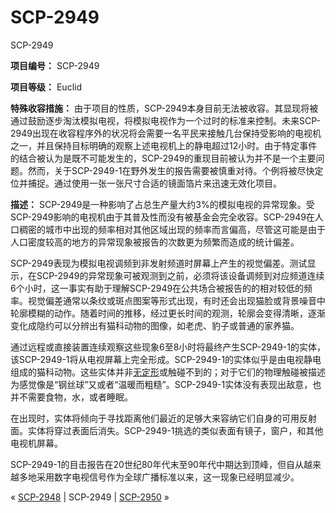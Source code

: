# SCP-2949
                        




SCP-2949



**项目编号：**  SCP-2949

**项目等级：**  Euclid

**特殊收容措施：**  由于项目的性质，SCP-2949本身目前无法被收容。其显现将被通过鼓励逐步淘汰模拟电视，将模拟电视作为一个过时的标准来控制。未来SCP-2949出现在收容程序外的状况将会需要一名平民来接触几台保持受影响的电视机之一，并且保持目标明确的观察上述电视机上的静电超过12小时。由于特定事件的结合被认为是既不可能发生的，SCP-2949的重现目前被认为并不是一个主要问题。然而，关于SCP-2949-1在野外发生的报告需要被慎重对待。个例将被尽快定位并捕捉。通过使用一张一张尺寸合适的镜面箔片来迅速无效化项目。

**描述：**  SCP-2949是一种影响了占总生产量大约3%的模拟电视的异常现象。受SCP-2949影响的电视机由于其普及性而没有被基金会完全收容。SCP-2949在人口稠密的城市中出现的频率相对其他区域出现的频率而言偏高，尽管这可能是由于人口密度较高的地方的异常现象被报告的次数更为频繁而造成的统计偏差。

SCP-2949表现为模拟电视调频到非发射频道时屏幕上产生的视觉偏差。测试显示，在SCP-2949的异常现象可被观测到之前，必须将该设备调频到对应频道连续6个小时，这一事实有助于理解SCP-2949在公共场合被报告的的相对较低的频率。视觉偏差通常以条纹或斑点图案等形式出现，有时还会出现猫脸或背景噪音中轮廓模糊的动作。随着时间的推移，经过更长时间的观测，轮廓会变得清晰，逐渐变化成隐约可以分辨出有猫科动物的图像，如老虎、豹子或普通的家养猫。

通过远程或直接装置连续观察这些现象6至8小时将最终产生SCP-2949-1的实体，该SCP-2949-1将从电视屏幕上完全形成。SCP-2949-1的实体似乎是由电视静电组成的猫科动物。这些实体并非[无定形](/scp-796)或触碰不到的；对于它们的物理触碰被描述为感觉像是“钢丝球”又或者“温暖而粗糙”。SCP-2949-1实体没有表现出敌意，也并不需要食物，水，或者睡眠。

在出现时，实体将倾向于寻找距离他们最近的足够大来容纳它们自身的可用反射面。实体将穿过表面后消失。SCP-2949-1挑选的类似表面有镜子，窗户，和其他电视机屏幕。

SCP-2949-1的目击报告在20世纪80年代末至90年代中期达到顶峰，但自从越来越多地采用数字电视信号作为全球广播标准以来，这一现象已经明显减少。



« <a shape='rect' class='newpage' href='/scp-2948'>SCP-2948</a> | SCP-2949 | [SCP-2950](/scp-2950) »





                    